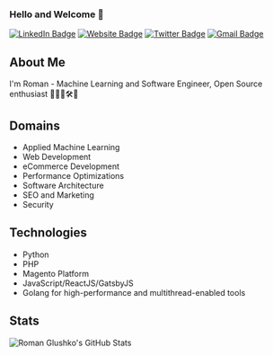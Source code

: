 ### Hello and Welcome 👋

[![LinkedIn Badge](https://img.shields.io/badge/-glushko.roman-blue?style=flat&logo=Linkedin&logoColor=white&link=https://www.linkedin.com/in/glushko-roman)](https://www.linkedin.com/in/glushko-roman)
[![Website Badge](https://img.shields.io/badge/-romaglushko.com-black?style=flat&logo=Google-Chrome&logoColor=white&http://romaglushko.com/)](http://romaglushko.com/)
[![Twitter Badge](https://img.shields.io/badge/-@roma_glushko-1ca0f1?style=flat&labelColor=1ca0f1&logo=twitter&logoColor=white&link=https://twitter.com/roma_glushko)](https://twitter.com/roma_glushko)
[![Gmail Badge](https://img.shields.io/badge/-roman.glushko.m-c14438?style=flat&logo=Gmail&logoColor=white&link=mailto:roman.glushko.m@gmail.com)](mailto:roman.glushko.m@gmail.com)

## About Me

I'm Roman - Machine Learning and Software Engineer, Open Source enthusiast 👨‍💻🧪🛠💫

## Domains

- Applied Machine Learning
- Web Development
- eCommerce Development
- Performance Optimizations
- Software Architecture
- SEO and Marketing
- Security

## Technologies

- Python
- PHP
- Magento Platform
- JavaScript/ReactJS/GatsbyJS
- Golang for high-performance and multithread-enabled tools

## Stats

![Roman Glushko's GitHub Stats](https://github-readme-stats.vercel.app/api?username=roma-glushko&hide=["stars"]&show_icons=true)
